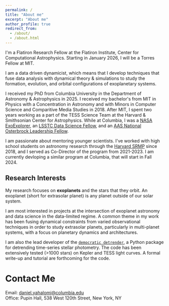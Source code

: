 ```yaml
---
permalink: /
title: "About me"
excerpt: "About me"
author_profile: true
redirect_from: 
  - /about/
  - /about.html
---
```




I'm a Flatiron Research Fellow at the Flatiron Institute, Center for Computational Astrophysics. Starting in January 2026, I will be a Torres Fellow at MIT. 

I am a data driven dynamicist, which means that I develop techniques that fuse data analysis with dynamical theory & simulations to study the formation, evolution, and orbital configurations of exoplanetary systems.

I received my PhD from Columbia University in the Department of Astronomy & Astrophysics in 2025. I received my bachelor's from MIT in Physics with a Concentration in Astronomy and with Minors in Computer Science and Comparitive Media Studies in 2018. After MIT, I spent two years working as a part of the TESS Science Team at the Harvard & Smithsonian Center for Astrophysics. While at Columbia, I was a [NASA ExoExplorer](https://exoplanets.nasa.gov/exep/exopag/exoexplorers/exoexplorers-welcome/), an [LSSTC Data Science Fellow](https://www.lsstcorporation.org/lincc/fellowship_program), and an [AAS National Osterbrock Leadership Fellow](https://aas.org/nolp).


I am passionate about mentoring younger scientists. I've worked with high school students on astronomy research through the [Harvard SRMP](https://projects.iq.harvard.edu/shrimp) since 2018, and I served as Co-Director of the program from 2021-2023. I am currently devloping a similar program at Columbia, that will start in Fall 2024.




## Research Interests

My research focuses on **exoplanets** and the stars that they orbit. An exoplanet (short for extrasolar planet) is any planet outside of our solar system.

I am most interested in projects at the intersection of exoplanet astronomy and data science in the data-limited regime.  A common theme in my work has been fusing dynamical constraints from varied observational techniques in order to study extrasolar planets, particularly in multi-planet systems, with a focus on planetary dynamics and architectures.

I am also the lead developer of the [`democratic detrender`](https://github.com/dyahalomi/democratic_detrender), a Python package for detrending time-series stellar photometry. The code has been extensively tested (>1000 stars) on Kepler and TESS light curves. A formal write-up and tutorial are forthcoming for the code.



Contact Me
======
Email: [daniel.yahalomi@columbia.edu](mailto:daniel.yahalomi@columbia.edu) <br>
Office: Pupin Hall, 538 West 120th Street, New York, NY

